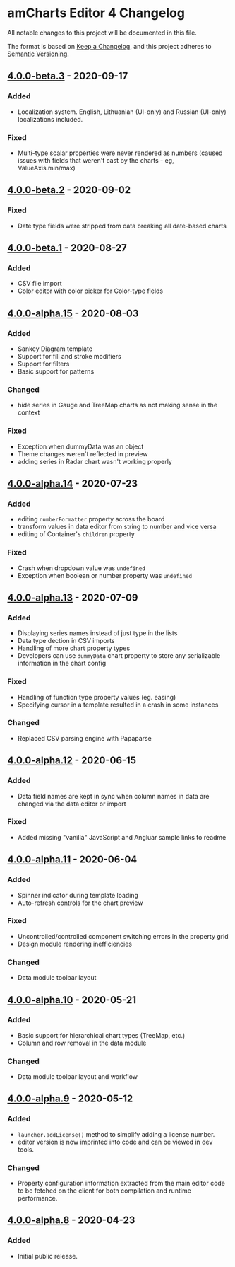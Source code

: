 # amCharts Editor 4 Changelog
All notable changes to this project will be documented in this file.

The format is based on [Keep a Changelog](https://keepachangelog.com/en/1.0.0/),
and this project adheres to [Semantic Versioning](https://semver.org/spec/v2.0.0.html).

## [4.0.0-beta.3] - 2020-09-17
### Added
- Localization system. English, Lithuanian (UI-only) and Russian (UI-only) localizations included.

### Fixed
- Multi-type scalar properties were never rendered as numbers (caused issues with fields that weren't cast by the charts - eg, ValueAxis.min/max)

## [4.0.0-beta.2] - 2020-09-02
### Fixed
- Date type fields were stripped from data breaking all date-based charts

## [4.0.0-beta.1] - 2020-08-27
### Added
- CSV file import
- Color editor with color picker for Color-type fields

## [4.0.0-alpha.15] - 2020-08-03
### Added
- Sankey Diagram template
- Support for fill and stroke modifiers
- Support for filters
- Basic support for patterns

### Changed
- hide series in Gauge and TreeMap charts as not making sense in the context

### Fixed
- Exception when dummyData was an object
- Theme changes weren't reflected in preview
- adding series in Radar chart wasn't working properly

## [4.0.0-alpha.14] - 2020-07-23
### Added 
- editing `numberFormatter` property across the board
- transform values in data editor from string to number and vice versa
- editing of Container's `children` property

### Fixed
- Crash when dropdown value was `undefined`
- Exception when boolean or number property was `undefined`

## [4.0.0-alpha.13] - 2020-07-09
### Added
- Displaying series names instead of just type in the lists
- Data type dection in CSV imports
- Handling of more chart property types
- Developers can use `dummyData` chart property to store any serializable information in the chart config

### Fixed
- Handling of function type property values (eg. easing)
- Specifying cursor in a template resulted in a crash in some instances

### Changed
- Replaced CSV parsing engine with Papaparse


## [4.0.0-alpha.12] - 2020-06-15
### Added
- Data field names are kept in sync when column names in data are changed via the data editor or import

### Fixed
- Added missing "vanilla" JavaScript and Angluar sample links to readme

## [4.0.0-alpha.11] - 2020-06-04
### Added
- Spinner indicator during template loading
- Auto-refresh controls for the chart preview

### Fixed
- Uncontrolled/controlled component switching errors in the property grid
- Design module rendering inefficiencies

### Changed
- Data module toolbar layout

## [4.0.0-alpha.10] - 2020-05-21
### Added
- Basic support for hierarchical chart types (TreeMap, etc.)
- Column and row removal in the data module

### Changed
- Data module toolbar layout and workflow

## [4.0.0-alpha.9] - 2020-05-12
### Added
- `launcher.addLicense()` method to simplify adding a license number.
- editor version is now imprinted into code and can be viewed in dev tools.

### Changed
- Property configuration information extracted from the main editor code to
be fetched on the client for both compilation and runtime performance.

## [4.0.0-alpha.8] - 2020-04-23
### Added
- Initial public release.

[4.0.0-beta.3]: https://github.com/amcharts/editor4/releases/tag/v4.0.0-beta.3
[4.0.0-beta.2]: https://github.com/amcharts/editor4/releases/tag/v4.0.0-beta.2
[4.0.0-beta.1]: https://github.com/amcharts/editor4/releases/tag/v4.0.0-beta.1
[4.0.0-alpha.15]: https://github.com/amcharts/editor4/releases/tag/v4.0.0-alpha.15
[4.0.0-alpha.14]: https://github.com/amcharts/editor4/releases/tag/v4.0.0-alpha.14
[4.0.0-alpha.13]: https://github.com/amcharts/editor4/releases/tag/v4.0.0-alpha.13
[4.0.0-alpha.12]: https://github.com/amcharts/editor4/releases/tag/v4.0.0-alpha.12
[4.0.0-alpha.11]: https://github.com/amcharts/editor4/releases/tag/v4.0.0-alpha.11
[4.0.0-alpha.10]: https://github.com/amcharts/editor4/releases/tag/v4.0.0-alpha.10
[4.0.0-alpha.9]: https://github.com/amcharts/editor4/releases/tag/v4.0.0-alpha.9
[4.0.0-alpha.8]: https://github.com/amcharts/editor4/releases/tag/v4.0.0-alpha.8